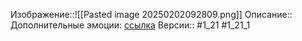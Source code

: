 Изображение::![[Pasted image 20250202092809.png]]
Описание:: Дополнительные эмоции: [ссылка](https://docs.google.com/document/d/1AK0w8M1_oZ3Z3VxoETT4QJ-OjVsP1AzqE0kHhSazymQ/edit?tab=t.0)
Версии:: #1_21 #1_21_1